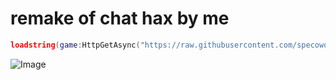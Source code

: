 # remake of chat hax by me
```lua
loadstring(game:HttpGetAsync("https://raw.githubusercontent.com/specowos/lua-projects/main/haxedchat/haxedchat.lua"))()
```
![Image](https://media.discordapp.net/attachments/922633343068155904/983485423185723442/unknown.png)
